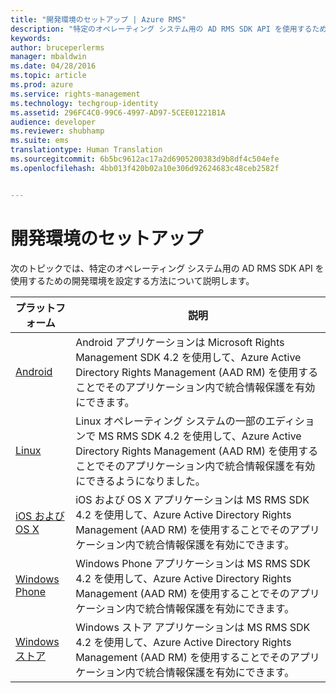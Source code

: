 ```yaml
---
title: "開発環境のセットアップ | Azure RMS"
description: "特定のオペレーティング システム用の AD RMS SDK API を使用するための開発環境を設定する方法について説明します。"
keywords: 
author: bruceperlerms
manager: mbaldwin
ms.date: 04/28/2016
ms.topic: article
ms.prod: azure
ms.service: rights-management
ms.technology: techgroup-identity
ms.assetid: 296FC4C0-99C6-4997-AD97-5CEE01221B1A
audience: developer
ms.reviewer: shubhamp
ms.suite: ems
translationtype: Human Translation
ms.sourcegitcommit: 6b5bc9612ac17a2d6905200383d9b8df4c504efe
ms.openlocfilehash: 4bb013f420b02a10e306d92624683c48ceb2582f


---
```


# 開発環境のセットアップ

次のトピックでは、特定のオペレーティング システム用の AD RMS SDK API を使用するための開発環境を設定する方法について説明します。

|プラットフォーム | 説明|
|------|------------|
|[Android](android-sdk.md)| Android アプリケーションは Microsoft Rights Management SDK 4.2 を使用して、Azure Active Directory Rights Management (AAD RM) を使用することでそのアプリケーション内で統合情報保護を有効にできます。|
|[Linux](linux-setup.md)|Linux オペレーティング システムの一部のエディションで MS RMS SDK 4.2 を使用して、Azure Active Directory Rights Management (AAD RM) を使用することでそのアプリケーション内で統合情報保護を有効にできるようになりました。|
|[iOS および OS X](ios-sdk.md)|iOS および OS X アプリケーションは MS RMS SDK 4.2 を使用して、Azure Active Directory Rights Management (AAD RM) を使用することでそのアプリケーション内で統合情報保護を有効にできます。|
|[Windows Phone](windows-phone-apps.md)|Windows Phone アプリケーションは MS RMS SDK 4.2 を使用して、Azure Active Directory Rights Management (AAD RM) を使用することでそのアプリケーション内で統合情報保護を有効にできます。|
|[Windows ストア](winrt-sdk.md)|Windows ストア アプリケーションは MS RMS SDK 4.2 を使用して、Azure Active Directory Rights Management (AAD RM) を使用することでそのアプリケーション内で統合情報保護を有効にできます。|

 

 

 



<!--HONumber=Jun16_HO4-->


